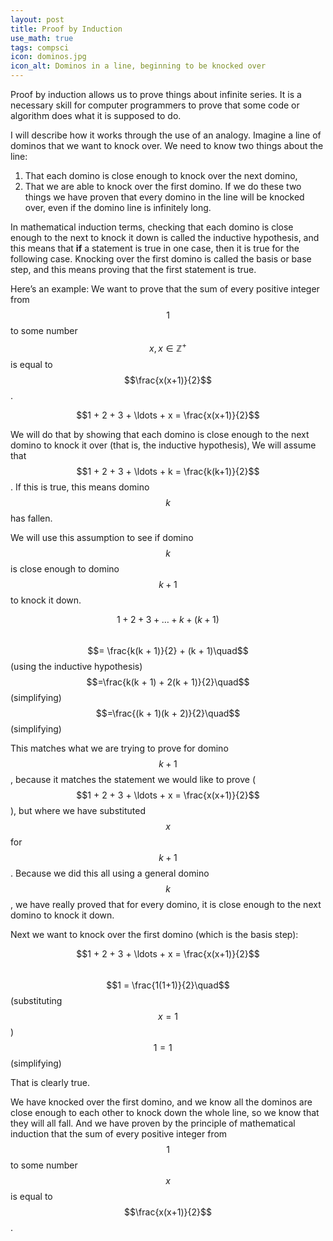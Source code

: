 ```yaml
---
layout: post
title: Proof by Induction
use_math: true
tags: compsci
icon: dominos.jpg
icon_alt: Dominos in a line, beginning to be knocked over
---
```

Proof by induction allows us to prove things about infinite series. It is a necessary skill for computer programmers to prove that some code or algorithm does what it is supposed to do.

I will describe how it works through the use of an analogy. Imagine a line of dominos that we want to knock over. We need to know two things about the line:
1. That each domino is close enough to knock over the next domino,
2. That we are able to knock over the first domino.
   If we do these two things we have proven that every domino in the line will be knocked over, even if the domino line is infinitely long.

In mathematical induction terms, checking that each domino is close enough to the next to knock it down is called the inductive hypothesis, and this means that **if** a statement is true in one case, then it is true for the following case.
Knocking over the first domino is called the basis or base step, and this means proving that the first statement is true.

Here’s an example:
We want to prove that the sum of every positive integer from $$1$$ to some number $$x, x \in \mathbb{Z}^{+}$$ is equal to $$\frac{x(x+1)}{2}$$.

$$1 + 2 + 3 + \ldots + x = \frac{x(x+1)}{2}$$

We will do that by showing that each domino is close enough to the next domino to knock it over (that is, the inductive hypothesis),
We will assume that $$1 + 2 + 3 + \ldots + k = \frac{k(k+1)}{2}$$. If this is true, this means domino $$k$$ has fallen.

We will use this assumption to see if domino $$k$$ is close enough to domino $$k + 1$$ to knock it down.

$$1 + 2 + 3 + \ldots + k + (k + 1)$$\
$$= \frac{k(k + 1)}{2} + (k + 1)\quad$$ (using the inductive hypothesis)\
$$=\frac{k(k + 1) + 2(k + 1)}{2}\quad$$ (simplifying)\
$$=\frac{(k + 1)(k + 2)}{2}\quad$$ (simplifying)

This matches what we are trying to prove for domino $$k+1$$, because it matches the statement we would like to prove ($$1 + 2 + 3 + \ldots + x = \frac{x(x+1)}{2}$$), but where we have substituted $$x$$ for $$k+1$$.
Because we did this all using a general domino $$k$$, we have really proved that for every domino, it is close enough to the next domino to knock it down.

Next we want to knock over the first domino (which is the basis step):

$$1 + 2 + 3 + \ldots + x = \frac{x(x+1)}{2}$$\
$$1 = \frac{1(1+1)}{2}\quad$$ (substituting $$x = 1$$)\
$$1 = 1\quad$$ (simplifying)

That is clearly true.

We have knocked over the first domino, and we know all the dominos are close enough to each other to knock down the whole line, so we know that they will all fall.
And we have proven by the principle of mathematical induction that the sum of every positive integer from $$1$$ to some number $$x$$ is equal to $$\frac{x(x+1)}{2}$$.